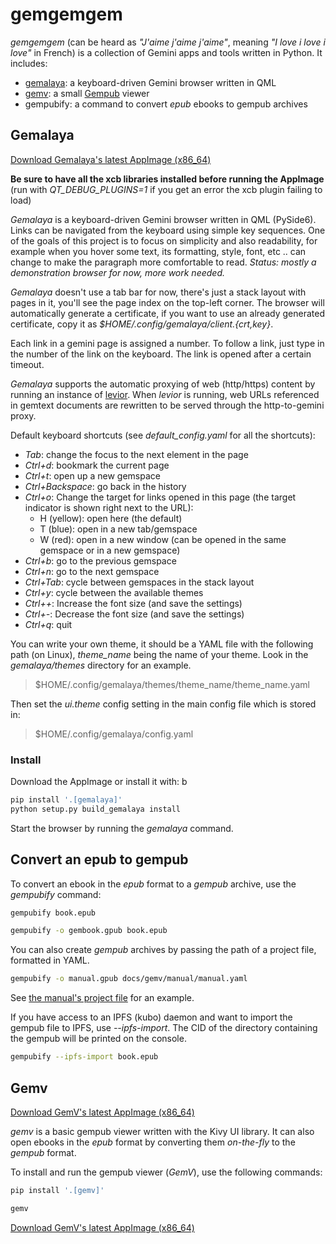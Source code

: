 # gemgemgem

*gemgemgem* (can be heard as *"J'aime j'aime j'aime"*, meaning
*"I love i love i love"* in French) is a collection of Gemini apps and tools
written in Python. It includes:

- [gemalaya](#gemalaya): a keyboard-driven Gemini browser written in QML
- [gemv](#gemv): a small [Gempub](https://codeberg.org/oppenlab/gempub) viewer
- gempubify: a command to convert *epub* ebooks to gempub archives

## Gemalaya

[Download Gemalaya's latest AppImage (x86_64)](https://gitlab.com/galacteek/gemgemgem/-/releases/continuous-master/downloads/Gemalaya-latest-x86_64.AppImage)

**Be sure to have all the xcb libraries installed before running the AppImage**
(run with *QT_DEBUG_PLUGINS=1* if you get an error the xcb plugin failing to
load)

*Gemalaya* is a keyboard-driven Gemini browser written in QML (PySide6).
Links can be navigated from the keyboard using simple key sequences.
One of the goals of this project is to focus on simplicity and also readability,
for example when you hover some text, its formatting, style, font, etc ..
can change to make the paragraph more comfortable to read.
*Status: mostly a demonstration browser for now, more work needed.*

*Gemalaya* doesn't use a tab bar for now, there's just a stack layout with
pages in it, you'll see the page index on the top-left corner. The browser
will automatically generate a certificate, if you want to use an already
generated certificate, copy it as *$HOME/.config/gemalaya/client.{crt,key}*.

Each link in a gemini page is assigned a number. To follow a link, just type in
the number of the link on the keyboard. The link is opened after a certain
timeout.

*Gemalaya* supports the automatic proxying of web (http/https) content
by running an instance of [levior](https://gitlab.com/cipres/levior).
When *levior* is running, web URLs referenced in gemtext documents
are rewritten to be served through the http-to-gemini proxy.

Default keyboard shortcuts (see *default_config.yaml* for all the shortcuts):

- *Tab*: change the focus to the next element in the page
- *Ctrl+d*: bookmark the current page
- *Ctrl+t*: open up a new gemspace
- *Ctrl+Backspace*: go back in the history
- *Ctrl+o*: Change the target for links opened in this page (the
    target indicator is shown right next to the URL):
  - H (yellow): open here (the default)
  - T (blue): open in a new tab/gemspace
  - W (red): open in a new window
  (can be opened in the same gemspace or in a new gemspace)
- *Ctrl+b*: go to the previous gemspace
- *Ctrl+n*: go to the next gemspace
- *Ctrl+Tab*: cycle between gemspaces in the stack layout
- *Ctrl+y*: cycle between the available themes
- *Ctrl++*: Increase the font size (and save the settings)
- *Ctrl+-*: Decrease the font size (and save the settings)
- *Ctrl+q*: quit

You can write your own theme, it should be a YAML file with the following path
(on Linux), *theme_name* being the name of your theme. Look in the *gemalaya/themes*
directory for an example.

> $HOME/.config/gemalaya/themes/theme_name/theme_name.yaml

Then set the *ui.theme* config setting in the main config file which is stored
in:

> $HOME/.config/gemalaya/config.yaml

### Install

Download the AppImage or install it with:
b

```sh
pip install '.[gemalaya]'
python setup.py build_gemalaya install
```

Start the browser by running the *gemalaya* command.

## Convert an epub to gempub

To convert an ebook in the *epub* format to a *gempub* archive,
use the *gempubify* command:

```sh
gempubify book.epub

gempubify -o gembook.gpub book.epub
```

You can also create *gempub* archives by passing the path of
a project file, formatted in YAML.

```sh
gempubify -o manual.gpub docs/gemv/manual/manual.yaml
```

See [the manual's project file](https://gitlab.com/galacteek/gemgemgem/-/blob/master/docs/gemv/manual/manual.yaml) for an example.

If you have access to an IPFS (kubo) daemon and want to import the
gempub file to IPFS, use *--ipfs-import*. The CID of the directory
containing the gempub will be printed on the console.

```sh
gempubify --ipfs-import book.epub
```

## Gemv

[Download GemV's latest AppImage (x86_64)](https://gitlab.com/galacteek/gemgemgem/-/releases/continuous-master/downloads/GemV-latest-x86_64.AppImage)

*gemv* is a basic gempub viewer written with the Kivy UI library.
It can also open ebooks in the *epub* format by converting them
*on-the-fly* to the *gempub* format.

To install and run the gempub viewer (*GemV*), use the following commands:

```sh
pip install '.[gemv]'

gemv
```

[Download GemV's latest AppImage (x86_64)](https://gitlab.com/galacteek/gemgemgem/-/releases/continuous-master/downloads/GemV-latest-x86_64.AppImage)

